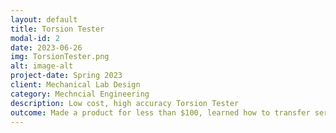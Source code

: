 ```yaml
---
layout: default
title: Torsion Tester
modal-id: 2
date: 2023-06-26
img: TorsionTester.png
alt: image-alt
project-date: Spring 2023
client: Mechanical Lab Design
category: Mechncial Engineering
description: Low cost, high accuracy Torsion Tester
outcome: Made a product for less than $100, learned how to transfer serial data into MATLAB, used NASA project timeline
---
```

